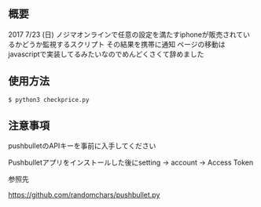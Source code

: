 
## 概要

2017 7/23 (日)
ノジマオンラインで任意の設定を満たすiphoneが販売されているかどうか監視するスクリプト
その結果を携帯に通知
ページの移動はjavascriptで実装してるみたいなのでめんどくさくて辞めました

## 使用方法


```
$ python3 checkprice.py
```

## 注意事項

pushbulletのAPIキーを事前に入手してください

Pushbulletアプリをインストールした後にsetting →  account →  Access Token

参照先

https://github.com/randomchars/pushbullet.py

